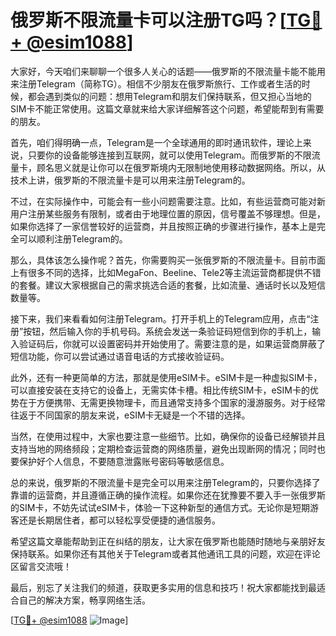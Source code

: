 # 俄罗斯不限流量卡可以注册TG吗？[[TG💪+ @esim1088](https://t.me/s/esim1088)]

大家好，今天咱们来聊聊一个很多人关心的话题——俄罗斯的不限流量卡能不能用来注册Telegram（简称TG）。相信不少朋友在俄罗斯旅行、工作或者生活的时候，都会遇到类似的问题：想用Telegram和朋友们保持联系，但又担心当地的SIM卡不能正常使用。这篇文章就来给大家详细解答这个问题，希望能帮到有需要的朋友。

首先，咱们得明确一点，Telegram是一个全球通用的即时通讯软件，理论上来说，只要你的设备能够连接到互联网，就可以使用Telegram。而俄罗斯的不限流量卡，顾名思义就是让你可以在俄罗斯境内无限制地使用移动数据网络。所以，从技术上讲，俄罗斯的不限流量卡是可以用来注册Telegram的。

不过，在实际操作中，可能会有一些小问题需要注意。比如，有些运营商可能对新用户注册某些服务有限制，或者由于地理位置的原因，信号覆盖不够理想。但是，如果你选择了一家信誉较好的运营商，并且按照正确的步骤进行操作，基本上是完全可以顺利注册Telegram的。

那么，具体该怎么操作呢？首先，你需要购买一张俄罗斯的不限流量卡。目前市面上有很多不同的选择，比如MegaFon、Beeline、Tele2等主流运营商都提供不错的套餐。建议大家根据自己的需求挑选合适的套餐，比如流量、通话时长以及短信数量等。

接下来，我们来看看如何注册Telegram。打开手机上的Telegram应用，点击“注册”按钮，然后输入你的手机号码。系统会发送一条验证码短信到你的手机上，输入验证码后，你就可以设置密码并开始使用了。需要注意的是，如果运营商屏蔽了短信功能，你可以尝试通过语音电话的方式接收验证码。

此外，还有一种更简单的方法，那就是使用eSIM卡。eSIM卡是一种虚拟SIM卡，可以直接安装在支持它的设备上，无需实体卡槽。相比传统SIM卡，eSIM卡的优势在于方便携带、无需更换物理卡，而且通常支持多个国家的漫游服务。对于经常往返于不同国家的朋友来说，eSIM卡无疑是一个不错的选择。

当然，在使用过程中，大家也要注意一些细节。比如，确保你的设备已经解锁并且支持当地的网络频段；定期检查运营商的网络质量，避免出现断网的情况；同时也要保护好个人信息，不要随意泄露账号密码等敏感信息。

总的来说，俄罗斯的不限流量卡是完全可以用来注册Telegram的，只要你选择了靠谱的运营商，并且遵循正确的操作流程。如果你还在犹豫要不要入手一张俄罗斯的SIM卡，不妨先试试eSIM卡，体验一下这种新型的通信方式。无论你是短期游客还是长期居住者，都可以轻松享受便捷的通信服务。

希望这篇文章能帮助到正在纠结的朋友，让大家在俄罗斯也能随时随地与亲朋好友保持联系。如果你还有其他关于Telegram或者其他通讯工具的问题，欢迎在评论区留言交流哦！

最后，别忘了关注我们的频道，获取更多实用的信息和技巧！祝大家都能找到最适合自己的解决方案，畅享网络生活。

[[TG💪+ @esim1088](https://t.me/s/esim1088) ![Image](https://i.postimg.cc/4NQfJmqS/Snipaste-2025-05-13-00-14-12.png)]